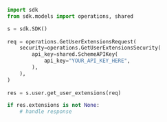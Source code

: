 <!-- Start SDK Example Usage -->
```python
import sdk
from sdk.models import operations, shared

s = sdk.SDK()
    
req = operations.GetUserExtensionsRequest(
    security=operations.GetUserExtensionsSecurity(
        api_key=shared.SchemeAPIKey(
            api_key="YOUR_API_KEY_HERE",
        ),
    ),
)
    
res = s.user.get_user_extensions(req)

if res.extensions is not None:
    # handle response
```
<!-- End SDK Example Usage -->